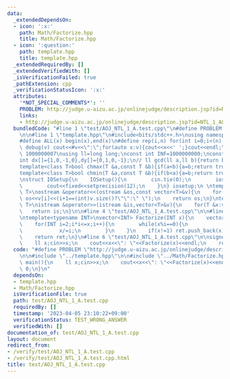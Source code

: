```yaml
---
data:
  _extendedDependsOn:
  - icon: ':x:'
    path: Math/Factorize.hpp
    title: Math/Factorize.hpp
  - icon: ':question:'
    path: template.hpp
    title: template.hpp
  _extendedRequiredBy: []
  _extendedVerifiedWith: []
  _isVerificationFailed: true
  _pathExtension: cpp
  _verificationStatusIcon: ':x:'
  attributes:
    '*NOT_SPECIAL_COMMENTS*': ''
    PROBLEM: http://judge.u-aizu.ac.jp/onlinejudge/description.jsp?id=NTL_1_A&lang=jp
    links:
    - http://judge.u-aizu.ac.jp/onlinejudge/description.jsp?id=NTL_1_A&lang=jp
  bundledCode: "#line 1 \"test/AOJ_NTL_1_A.test.cpp\"\n#define PROBLEM \"http://judge.u-aizu.ac.jp/onlinejudge/description.jsp?id=NTL_1_A&lang=jp\"\
    \n\n#line 1 \"template.hpp\"\n#include<bits/stdc++.h>\nusing namespace std;\n\
    #define ALL(x) begin(x),end(x)\n#define rep(i,n) for(int i=0;i<(n);i++)\n#define\
    \ debug(v) cout<<#v<<\":\";for(auto x:v){cout<<x<<' ';}cout<<endl;\n#define mod\
    \ 1000000007\nusing ll=long long;\nconst int INF=1000000000;\nconst ll LINF=1001002003004005006ll;\n\
    int dx[]={1,0,-1,0},dy[]={0,1,0,-1};\n// ll gcd(ll a,ll b){return b?gcd(b,a%b):a;}\n\
    template<class T>bool chmax(T &a,const T &b){if(a<b){a=b;return true;}return false;}\n\
    template<class T>bool chmin(T &a,const T &b){if(b<a){a=b;return true;}return false;}\n\
    \nstruct IOSetup{\n    IOSetup(){\n        cin.tie(0);\n        ios::sync_with_stdio(0);\n\
    \        cout<<fixed<<setprecision(12);\n    }\n} iosetup;\n \ntemplate<typename\
    \ T>\nostream &operator<<(ostream &os,const vector<T>&v){\n    for(int i=0;i<(int)v.size();i++)\
    \ os<<v[i]<<(i+1==(int)v.size()?\"\":\" \");\n    return os;\n}\ntemplate<typename\
    \ T>\nistream &operator>>(istream &is,vector<T>&v){\n    for(T &x:v)is>>x;\n \
    \   return is;\n}\n\n#line 4 \"test/AOJ_NTL_1_A.test.cpp\"\n\n#line 1 \"Math/Factorize.hpp\"\
    \ntemplate<typename INT>\nvector<INT> Factorize(INT x){\n    vector<INT> ret;\n\
    \    for(INT i=2;i*i<=x;i++){\n        while(x%i==0){\n            ret.push_back(i);\n\
    \            x/=i;\n        }\n    }\n    if(x!=1) ret.push_back(x);\n    sort(begin(ret),end(ret));\n\
    \    return ret;\n}\n#line 6 \"test/AOJ_NTL_1_A.test.cpp\"\n\nsigned main(){\n\
    \    ll x;cin>>x;\n    cout<<x<<\": \"<<Factorize(x)<<endl;\n    return 0;\n}\n"
  code: "#define PROBLEM \"http://judge.u-aizu.ac.jp/onlinejudge/description.jsp?id=NTL_1_A&lang=jp\"\
    \n\n#include \"../template.hpp\"\n\n#include \"../Math/Factorize.hpp\"\n\nsigned\
    \ main(){\n    ll x;cin>>x;\n    cout<<x<<\": \"<<Factorize(x)<<endl;\n    return\
    \ 0;\n}\n"
  dependsOn:
  - template.hpp
  - Math/Factorize.hpp
  isVerificationFile: true
  path: test/AOJ_NTL_1_A.test.cpp
  requiredBy: []
  timestamp: '2023-04-05 23:10:22+09:00'
  verificationStatus: TEST_WRONG_ANSWER
  verifiedWith: []
documentation_of: test/AOJ_NTL_1_A.test.cpp
layout: document
redirect_from:
- /verify/test/AOJ_NTL_1_A.test.cpp
- /verify/test/AOJ_NTL_1_A.test.cpp.html
title: test/AOJ_NTL_1_A.test.cpp
---
```

